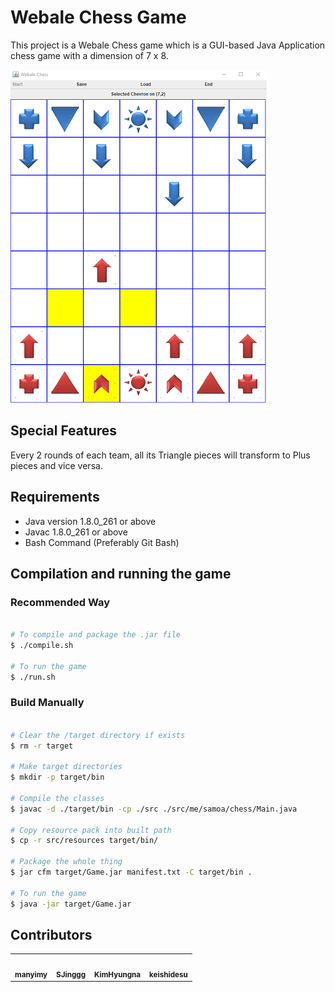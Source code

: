 # Webale Chess Game

This project is a Webale Chess game which is a GUI-based Java Application chess game with a dimension of 7 x 8.

![Screenshot of Program](./webale-screenshot.PNG "Screenshot of Program")

## Special Features
Every 2 rounds of each team, all its Triangle pieces will transform to Plus pieces and vice versa.

## Requirements
- Java version 1.8.0_261 or above
- Javac 1.8.0_261 or above
- Bash Command (Preferably Git Bash)


## Compilation and running the game

### Recommended Way

```bash

# To compile and package the .jar file
$ ./compile.sh

# To run the game
$ ./run.sh

```

### Build Manually

```bash

# Clear the /target directory if exists
$ rm -r target

# Make target directories
$ mkdir -p target/bin

# Compile the classes
$ javac -d ./target/bin -cp ./src ./src/me/samoa/chess/Main.java

# Copy resource pack into built path
$ cp -r src/resources target/bin/

# Package the whole thing
$ jar cfm target/Game.jar manifest.txt -C target/bin .

# To run the game
$ java -jar target/Game.jar

```
## Contributors
<table>
  <tr>
    <td align="center"><a href="https://github.com/manyimy"><img src="https://avatars2.githubusercontent.com/u/47146234?s=460&u=717402aee3fd2cbec14c9cb4e6c5970f6a1d0215&v=4" width="100px;" alt=""/><br /><sub><b>manyimy</b></sub>
    </td>
    <td align="center"><a href="https://github.com/SJinggg"><img src="https://avatars3.githubusercontent.com/u/40210693?s=460&v=4" width="100px;" alt=""/><br /><sub><b>SJinggg</b></sub>
    </td>
    <td align="center"><a href="https://github.com/KimHyungna"><img src="https://avatars1.githubusercontent.com/u/70209358?s=460&u=b5575447946cad6ec88547507f4a440a299a8a49&v=4" width="100px;" alt=""/><br /><sub><b>KimHyungna</b></sub>
    </td>
    <td align="center"><a href="https://github.com/keishidesu"><img src="https://avatars1.githubusercontent.com/u/44813171?s=460&u=6e085ebcd8e4adb44aa58f49dd85ce14c34eb72b&v=4" width="100px;" alt=""/><br /><sub><b>keishidesu</b></sub>
    </td
  </tr>
<table>
